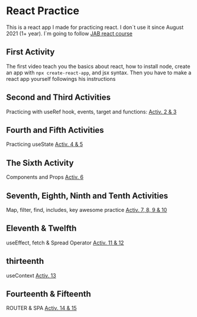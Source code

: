 # React Practice

This is a react app I made for practicing react. I don´t use it since August 2021 (1+ year).
I´m going to follow [JAB react course](https://www.youtube.com/watch?v=VoMyUgI-5NI&list=PLRM7PpbqqStKo-NiCuzuYwewZmd9b-EZ9)

## First Activity

The first video teach you the basics about react, how to install node, create an app with `npx create-react-app`, and jsx syntax. Then you have to make a react app yourself followings his instructions

## Second and Third Activities

Practicing with useRef hook, events, target and functions: [Activ. 2 & 3](https://www.youtube.com/watch?v=mu5CUU3ZtpE&list=PLRM7PpbqqStKo-NiCuzuYwewZmd9b-EZ9&index=2)

## Fourth and Fifth Activities

Practicing useState [Activ. 4 & 5](https://www.youtube.com/watch?v=Y5soxUjHg5g&list=PLRM7PpbqqStKo-NiCuzuYwewZmd9b-EZ9&index=3)

## The Sixth Activity

Components and Props [Activ. 6](https://www.youtube.com/watch?v=JEVAFDq3A7Q&list=PLRM7PpbqqStKo-NiCuzuYwewZmd9b-EZ9&index=4)

## Seventh, Eighth, Ninth and Tenth Activities

Map, filter, find, includes, key awesome practice [Activ. 7, 8, 9 & 10](https://www.youtube.com/watch?v=f167jT11sFo&list=PLRM7PpbqqStKo-NiCuzuYwewZmd9b-EZ9&index=5)

## Eleventh & Twelfth

useEffect, fetch & Spread Operator [Activ. 11 & 12](https://www.youtube.com/watch?v=pBNHeb8QTN0&list=PLRM7PpbqqStKo-NiCuzuYwewZmd9b-EZ9&index=6)

## thirteenth

useContext [Activ. 13](https://www.youtube.com/watch?v=Ihn2vV0cbDQ&list=PLRM7PpbqqStKo-NiCuzuYwewZmd9b-EZ9&index=7)

## Fourteenth & Fifteenth

ROUTER & SPA [Activ. 14 & 15](https://www.youtube.com/watch?v=P8MeyDbMEBE&list=PLRM7PpbqqStKo-NiCuzuYwewZmd9b-EZ9&index=8)
